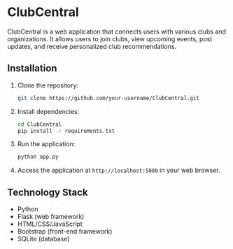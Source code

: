 # ClubCentral

ClubCentral is a web application that connects users with various clubs and organizations. It allows users to join clubs, view upcoming events, post updates, and receive personalized club recommendations.

## Installation

1. Clone the repository:

   ```bash
   git clone https://github.com/your-username/ClubCentral.git
   ```

2. Install dependencies:

   ```bash
   cd ClubCentral
   pip install -r requirements.txt
   ```

3. Run the application:

   ```bash
   python app.py
   ```

4. Access the application at `http://localhost:5000` in your web browser.

## Technology Stack

- Python
- Flask (web framework)
- HTML/CSS/JavaScript
- Bootstrap (front-end framework)
- SQLite (database)
